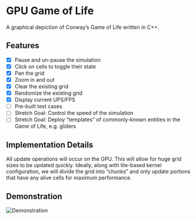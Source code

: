 # GPU Game of Life
A graphical depiction of Conway’s Game of Life written in C++.

## Features
* [x] Pause and un-pause the simulation
* [x] Click on cells to toggle their state
* [x] Pan the grid
* [x] Zoom in and out
* [x] Clear the existing grid
* [x] Randomize the existing grid
* [x] Display current UPS/FPS
* [ ] Pre-built test cases
* [ ] Stretch Goal: Control the speed of the simulation
* [ ] Stretch Goal: Deploy “templates” of commonly-known entities in the Game of Life, e.g. gliders

## Implementation Details
All update operations will occur on the GPU. This will allow for huge grid sizes to be updated quickly. Ideally, along with tile-based kernel configuration, we will divide the grid into “chunks” and only update portions that have any alive cells for maximum performance.

## Demonstration

![Demonstration](https://cloud.alexplagman.com/index.php/s/SGQkPGqy943neQp/download)
